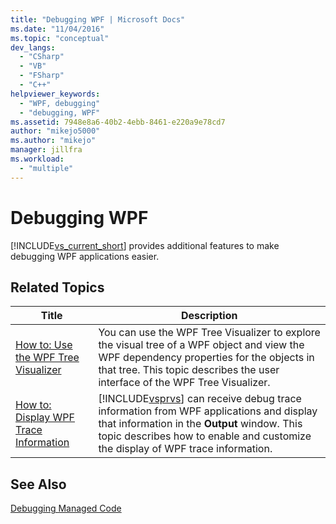 ```yaml
---
title: "Debugging WPF | Microsoft Docs"
ms.date: "11/04/2016"
ms.topic: "conceptual"
dev_langs:
  - "CSharp"
  - "VB"
  - "FSharp"
  - "C++"
helpviewer_keywords:
  - "WPF, debugging"
  - "debugging, WPF"
ms.assetid: 7948e8a6-40b2-4ebb-8461-e220a9e78cd7
author: "mikejo5000"
ms.author: "mikejo"
manager: jillfra
ms.workload:
  - "multiple"
---
```

# Debugging WPF
[!INCLUDE[vs_current_short](../code-quality/includes/vs_current_short_md.md)] provides additional features to make debugging WPF applications easier.

## Related Topics

| Title | Description |
| - | - |
| [How to: Use the WPF Tree Visualizer](../debugger/how-to-use-the-wpf-tree-visualizer.md) | You can use the WPF Tree Visualizer to explore the visual tree of a WPF object and view the WPF dependency properties for the objects in that tree. This topic describes the user interface of the WPF Tree Visualizer. |
| [How to: Display WPF Trace Information](../debugger/how-to-display-wpf-trace-information.md) | [!INCLUDE[vsprvs](../code-quality/includes/vsprvs_md.md)] can receive debug trace information from WPF applications and display that information in the **Output** window. This topic describes how to enable and customize the display of WPF trace information. |

## See Also
 [Debugging Managed Code](../debugger/debugging-managed-code.md)
